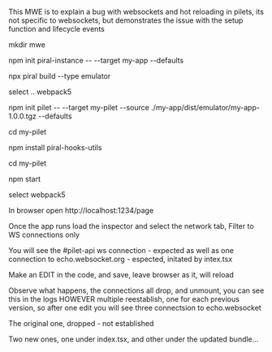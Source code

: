 

This MWE is to explain a bug with websockets and hot reloading in pilets, its not specific to websockets, but demonstrates the issue with the setup function and lifecycle events



mkdir mwe

npm init piral-instance -- --target my-app --defaults

npx piral build --type emulator

select .. webpack5

npm init pilet -- --target my-pilet --source ./my-app/dist/emulator/my-app-1.0.0.tgz --defaults

cd my-pilet

npm install piral-hooks-utils

cd my-pilet

npm start

select webpack5


In browser open http://localhost:1234/page

Once the app runs load the inspector and select the network tab,
Filter to WS connections only

You will see the #pilet-api ws connection - expected
as well as one connection to echo.websocket.org - espected, initated by intex.tsx

Make an EDIT in the code, and save, leave browser as it, will reload


Observe what happens, the connections all drop, and unmount, you can see this in the logs HOWEVER
multiple reestablish, one for each previous version, so after one edit you will see three connectsion to echo.websocket

The original one, dropped - not established

Two new ones, one under index.tsx, and other under the updated bundle...




